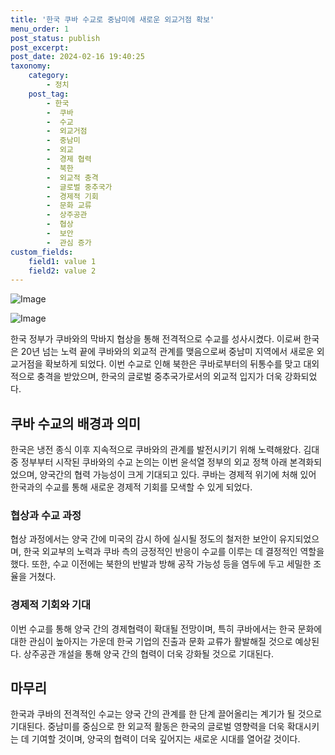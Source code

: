 ```yaml
---
title: '한국 쿠바 수교로 중남미에 새로운 외교거점 확보'
menu_order: 1
post_status: publish
post_excerpt: 
post_date: 2024-02-16 19:40:25
taxonomy:
    category:
        - 정치
    post_tag:
        - 한국
        -  쿠바
        -  수교
        -  외교거점
        -  중남미
        -  외교
        -  경제 협력
        -  북한
        -  외교적 충격
        -  글로벌 중추국가
        -  경제적 기회
        -  문화 교류
        -  상주공관
        -  협상
        -  보안
        -  관심 증가
custom_fields:
    field1: value 1
    field2: value 2
---
```


![Image](https://imgnews.pstatic.net/image/009/2024/02/16/0005259323_001_20240216000001001.png?type=w647)

![Image](https://imgnews.pstatic.net/image/009/2024/02/16/0005259323_002_20240216000001097.png?type=w647)

한국 정부가 쿠바와의 막바지 협상을 통해 전격적으로 수교를 성사시켰다. 이로써 한국은 20년 넘는 노력 끝에 쿠바와의 외교적 관계를 맺음으로써 중남미 지역에서 새로운 외교거점을 확보하게 되었다. 이번 수교로 인해 북한은 쿠바로부터의 뒤통수를 맞고 대외적으로 충격을 받았으며, 한국의 글로벌 중추국가로서의 외교적 입지가 더욱 강화되었다.
## 쿠바 수교의 배경과 의미
한국은 냉전 종식 이후 지속적으로 쿠바와의 관계를 발전시키기 위해 노력해왔다. 김대중 정부부터 시작된 쿠바와의 수교 논의는 이번 윤석열 정부의 외교 정책 아래 본격화되었으며, 양국간의 협력 가능성이 크게 기대되고 있다. 쿠바는 경제적 위기에 처해 있어 한국과의 수교를 통해 새로운 경제적 기회를 모색할 수 있게 되었다.
### 협상과 수교 과정
협상 과정에서는 양국 간에 미국의 감시 하에 실시될 정도의 철저한 보안이 유지되었으며, 한국 외교부의 노력과 쿠바 측의 긍정적인 반응이 수교를 이루는 데 결정적인 역할을 했다. 또한, 수교 이전에는 북한의 반발과 방해 공작 가능성 등을 염두에 두고 세밀한 조율을 거쳤다.
### 경제적 기회와 기대
이번 수교를 통해 양국 간의 경제협력이 확대될 전망이며, 특히 쿠바에서는 한국 문화에 대한 관심이 높아지는 가운데 한국 기업의 진출과 문화 교류가 활발해질 것으로 예상된다. 상주공관 개설을 통해 양국 간의 협력이 더욱 강화될 것으로 기대된다.
## 마무리
한국과 쿠바의 전격적인 수교는 양국 간의 관계를 한 단계 끌어올리는 계기가 될 것으로 기대된다. 중남미를 중심으로 한 외교적 활동은 한국의 글로벌 영향력을 더욱 확대시키는 데 기여할 것이며, 양국의 협력이 더욱 깊어지는 새로운 시대를 열어갈 것이다.
